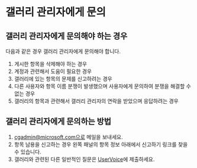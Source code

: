 # 갤러리 관리자에게 문의

## 갤러리 관리자에게 문의해야 하는 경우

다음과 같은 경우 갤러리 관리자에게 문의해야 합니다.

1. 게시한 항목을 삭제해야 하는 경우
2. 계정과 관련해서 도움이 필요한 경우
3. 갤러리에 있는 항목의 문제를 신고하려는 경우
4. 다른 사용자와 항목 이름 분쟁이 발생했으며 사용자에게 문의하여 분쟁을 해결할 수 없는 경우
5. 갤러리의 항목과 관련해서 갤러리 관리자의 연락을 받았으며 응답하려는 경우

## 갤러리 관리자에게 문의하는 방법

1. cgadmin@microsoft.com으로 메일을 보내세요.
2. 항목 남용을 신고하는 경우 왼쪽 패널의 항목 정보 아래에서 신고하기 링크를 찾을 수 있습니다.
3. 갤러리와 관련된 다른 일반적인 질문은 [UserVoice](http://windowsserver.uservoice.com/forums/301869-powershell)에 제출하세요.


<!--HONumber=Aug16_HO3-->


